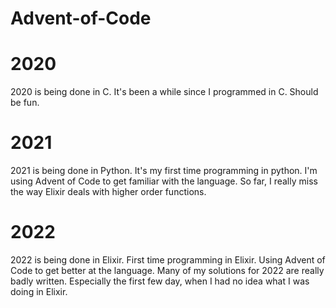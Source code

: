 # Advent-of-Code

# 2020
2020 is being done in C. It's been a while since I programmed in C. Should be fun.

# 2021
2021 is being done in Python. It's my first time programming in python. I'm using Advent of Code to get familiar with the language. So far, I really miss the way Elixir deals with higher order functions. 

# 2022
2022 is being done in Elixir. First time programming in Elixir. Using Advent of Code to get better at the language. Many of my solutions for 2022 are really badly written. 
Especially the first few day, when I had no idea what I was doing in Elixir. 

